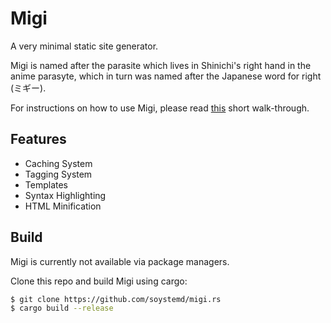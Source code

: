 # Migi

A very minimal static site generator.

Migi is named after the parasite which lives in Shinichi's right hand in the anime parasyte, which in turn was named after the Japanese word for right (ミギー).

For instructions on how to use Migi, please read [this]() short walk-through.


## Features

- Caching System
- Tagging System
- Templates
- Syntax Highlighting
- HTML Minification

## Build

Migi is currently not available via package managers.

Clone this repo and build Migi using cargo:

```bash
$ git clone https://github.com/soystemd/migi.rs
$ cargo build --release
```
